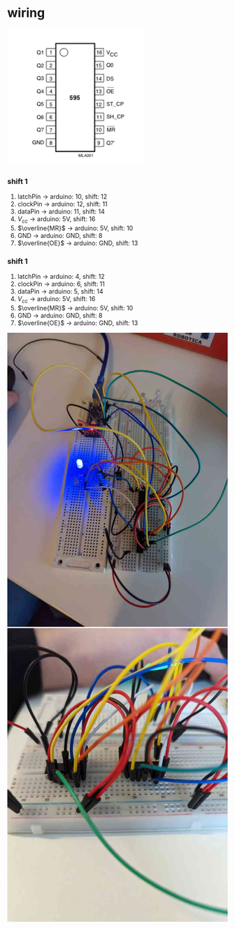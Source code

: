 # wiring

![alt](wiring.png)

### shift 1
1. latchPin -> arduino: 10, shift: 12
2. clockPin -> arduino: 12, shift: 11
3. dataPin -> arduino: 11, shift: 14
4. $V_{cc}$ -> arduino: 5V, shift: 16
5. $\overline{MR}$ -> arduino: 5V, shift: 10
6. GND -> arduino: GND, shift: 8
7. $\overline{OE}$ -> arduino: GND, shift: 13

### shift 1
1. latchPin -> arduino: 4, shift: 12
2. clockPin -> arduino: 6, shift: 11
3. dataPin -> arduino: 5, shift: 14
4. $V_{cc}$ -> arduino: 5V, shift: 16
5. $\overline{MR}$ -> arduino: 5V, shift: 10
6. GND -> arduino: GND, shift: 8
7. $\overline{OE}$ -> arduino: GND, shift: 13


![alt](wiring_2.png)
![alt](wiring_3.png)
